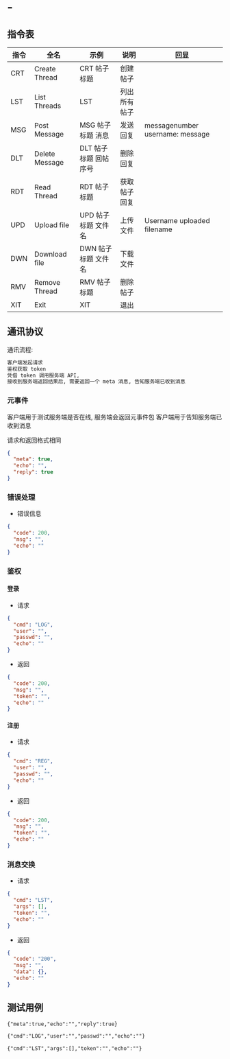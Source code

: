 # -

## 指令表

| 指令 | 全名           | 示例                  | 说明         | 回显                            |
| ---- | -------------- | --------------------- | ------------ | ------------------------------- |
| CRT  | Create Thread  | CRT 帖子标题          | 创建帖子     |                                 |
| LST  | List Threads   | LST                   | 列出所有帖子 |                                 |
| MSG  | Post Message   | MSG 帖子标题 消息     | 发送回复     | messagenumber username: message |
| DLT  | Delete Message | DLT 帖子标题 回帖序号 | 删除回复     |                                 |
| RDT  | Read Thread    | RDT 帖子标题          | 获取帖子回复 |                                 |
| UPD  | Upload file    | UPD 帖子标题 文件名   | 上传文件     | Username uploaded filename      |
| DWN  | Download file  | DWN 帖子标题 文件名   | 下载文件     |                                 |
| RMV  | Remove Thread  | RMV 帖子标题          | 删除帖子     |                                 |
| XIT  | Exit           | XIT                   | 退出         |                                 |

## 通讯协议

通讯流程:

```txt
客户端发起请求
鉴权获取 token
凭借 token 调用服务端 API,
接收到服务端返回结果后, 需要返回一个 meta 消息, 告知服务端已收到消息
```

### 元事件

客户端用于测试服务端是否在线, 服务端会返回元事件包
客户端用于告知服务端已收到消息

请求和返回格式相同

```json
{
  "meta": true,
  "echo": "",
  "reply": true
}
```

### 错误处理

- 错误信息

```json
{
  "code": 200,
  "msg": "",
  "echo": ""
}
```

### 鉴权

#### 登录

- 请求

```json
{
  "cmd": "LOG",
  "user": "",
  "passwd": "",
  "echo": ""
}
```

- 返回

```json
{
  "code": 200,
  "msg": "",
  "token": "",
  "echo": ""
}
```

#### 注册

- 请求

```json
{
  "cmd": "REG",
  "user": "",
  "passwd": "",
  "echo": ""
}
```

- 返回

```json
{
  "code": 200,
  "msg": "",
  "token": "",
  "echo": ""
}
```

### 消息交换

- 请求

```json
{
  "cmd": "LST",
  "args": [],
  "token": "",
  "echo": ""
}
```

- 返回

```json
{
  "code": "200",
  "msg": "",
  "data": {},
  "echo": ""
}
```

## 测试用例

```txt
{"meta":true,"echo":"","reply":true}

{"cmd":"LOG","user":"","passwd":"","echo":""}

{"cmd":"LST","args":[],"token":"","echo":""}
```
